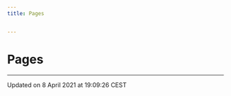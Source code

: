```yaml
---
title: Pages


---
```


# Pages






-------------------------------

Updated on  8 April 2021 at 19:09:26 CEST
